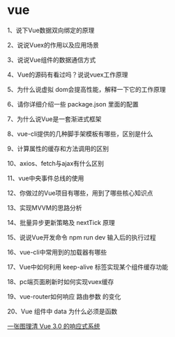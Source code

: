 # vue

1、说下Vue数据双向绑定的原理

2、说说Vuex的作用以及应用场景

3、说说Vue组件的数据通信方式

4、Vue的源码有看过吗？说说vuex工作原理

5、为什么说虚拟 dom会提高性能，解释一下它的工作原理

6、请你详细介绍一些 package.json 里面的配置

7、为什么说Vue是一套渐进式框架

8、vue-cli提供的几种脚手架模板有哪些，区别是什么

9、计算属性的缓存和方法调用的区别

10、axios、fetch与ajax有什么区别

11、vue中央事件总线的使用

12、你做过的Vue项目有哪些，用到了哪些核心知识点

13、实现MVVM的思路分析

14、批量异步更新策略及 nextTick 原理

15、说说Vue开发命令 npm run dev 输入后的执行过程

16、vue-cli中常用到的加载器有哪些

17、Vue中如何利用 keep-alive 标签实现某个组件缓存功能

18、pc端页面刷新时如何实现vuex缓存

19、vue-router如何响应 路由参数 的变化

20、Vue 组件中 data 为什么必须是函数

[一张图理清 Vue 3.0 的响应式系统](https://juejin.im/post/5d9da45af265da5b8072de5d)